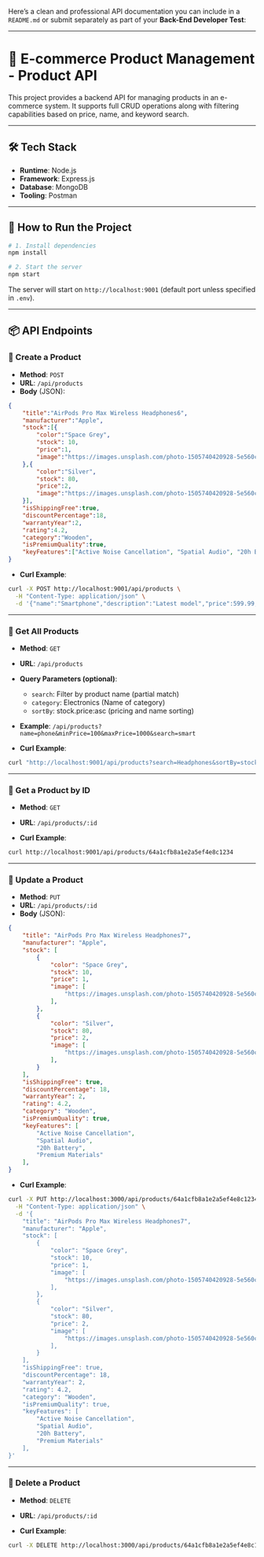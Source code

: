 Here’s a clean and professional API documentation you can include in a `README.md` or submit separately as part of your **Back-End Developer Test**:

---

# 🛒 E-commerce Product Management - Product API

This project provides a backend API for managing products in an e-commerce system. It supports full CRUD operations along with filtering capabilities based on price, name, and keyword search.

---

## 🛠 Tech Stack

* **Runtime**: Node.js
* **Framework**: Express.js
* **Database**: MongoDB 
* **Tooling**: Postman

---

## 🚀 How to Run the Project

```bash
# 1. Install dependencies
npm install

# 2. Start the server
npm start
```

The server will start on `http://localhost:9001` (default port unless specified in `.env`).

---

## 📦 API Endpoints

### 🔹 Create a Product

* **Method**: `POST`
* **URL**: `/api/products`
* **Body** (JSON):

```json
{
    "title":"AirPods Pro Max Wireless Headphones6",
    "manufacturer":"Apple",
    "stock":[{
        "color":"Space Grey",
        "stock": 10,
        "price":1,
        "image":"https://images.unsplash.com/photo-1505740420928-5e560c06d30e?w=500&h=500&fit=crop"
    },{
        "color":"Silver",
        "stock": 80,
        "price":2,
        "image":"https://images.unsplash.com/photo-1505740420928-5e560c06d30e?w=500&h=500&fit=crop"
    }],
    "isShippingFree":true,
    "discountPercentage":18,
    "warrantyYear":2,
    "rating":4.2,
    "category":"Wooden",
    "isPremiumQuality":true,
    "keyFeatures":["Active Noise Cancellation", "Spatial Audio", "20h Battery", "Premium Materials"]
}
```

* **Curl Example**:

```bash
curl -X POST http://localhost:9001/api/products \
  -H "Content-Type: application/json" \
  -d '{"name":"Smartphone","description":"Latest model","price":599.99,"category":"Electronics"}'
```

---

### 🔹 Get All Products

* **Method**: `GET`

* **URL**: `/api/products`

* **Query Parameters (optional)**:

  * `search`: Filter by product name (partial match)
  * `category`: Electronics (Name of category)
  * `sortBy`: stock.price:asc (pricing and name sorting)

* **Example**: `/api/products?name=phone&minPrice=100&maxPrice=1000&search=smart`

* **Curl Example**:

```bash
curl "http://localhost:9001/api/products?search=Headphones&sortBy=stock.price:asc&category=Electronics"
```

---

### 🔹 Get a Product by ID

* **Method**: `GET`

* **URL**: `/api/products/:id`

* **Curl Example**:

```bash
curl http://localhost:9001/api/products/64a1cfb8a1e2a5ef4e8c1234
```

---

### 🔹 Update a Product

* **Method**: `PUT`
* **URL**: `/api/products/:id`
* **Body** (JSON):

```json
{
    "title": "AirPods Pro Max Wireless Headphones7",
    "manufacturer": "Apple",
    "stock": [
        {
            "color": "Space Grey",
            "stock": 10,
            "price": 1,
            "image": [
                "https://images.unsplash.com/photo-1505740420928-5e560c06d30e?w=500&h=500&fit=crop"
            ],
        },
        {
            "color": "Silver",
            "stock": 80,
            "price": 2,
            "image": [
                "https://images.unsplash.com/photo-1505740420928-5e560c06d30e?w=500&h=500&fit=crop"
            ],
        }
    ],
    "isShippingFree": true,
    "discountPercentage": 18,
    "warrantyYear": 2,
    "rating": 4.2,
    "category": "Wooden",
    "isPremiumQuality": true,
    "keyFeatures": [
        "Active Noise Cancellation",
        "Spatial Audio",
        "20h Battery",
        "Premium Materials"
    ],
}
```

* **Curl Example**:

```bash
curl -X PUT http://localhost:3000/api/products/64a1cfb8a1e2a5ef4e8c1234 \
  -H "Content-Type: application/json" \
  -d '{
    "title": "AirPods Pro Max Wireless Headphones7",
    "manufacturer": "Apple",
    "stock": [
        {
            "color": "Space Grey",
            "stock": 10,
            "price": 1,
            "image": [
                "https://images.unsplash.com/photo-1505740420928-5e560c06d30e?w=500&h=500&fit=crop"
            ],
        },
        {
            "color": "Silver",
            "stock": 80,
            "price": 2,
            "image": [
                "https://images.unsplash.com/photo-1505740420928-5e560c06d30e?w=500&h=500&fit=crop"
            ],
        }
    ],
    "isShippingFree": true,
    "discountPercentage": 18,
    "warrantyYear": 2,
    "rating": 4.2,
    "category": "Wooden",
    "isPremiumQuality": true,
    "keyFeatures": [
        "Active Noise Cancellation",
        "Spatial Audio",
        "20h Battery",
        "Premium Materials"
    ],
}'
```

---

### 🔹 Delete a Product

* **Method**: `DELETE`

* **URL**: `/api/products/:id`

* **Curl Example**:

```bash
curl -X DELETE http://localhost:3000/api/products/64a1cfb8a1e2a5ef4e8c1234
```
